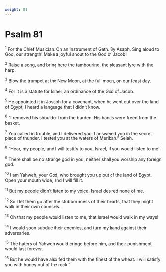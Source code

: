 ```yaml
---
weight: 81
---
```


# Psalm 81

<sup>1</sup> For the Chief Musician. On an instrument of Gath. By Asaph. Sing aloud to God, our strength! Make a joyful shout to the God of Jacob! 

<sup>2</sup> Raise a song, and bring here the tambourine, the pleasant lyre with the harp. 

<sup>3</sup> Blow the trumpet at the New Moon, at the full moon, on our feast day. 

<sup>4</sup> For it is a statute for Israel, an ordinance of the God of Jacob. 

<sup>5</sup> He appointed it in Joseph for a covenant, when he went out over the land of Egypt, I heard a language that I didn’t know. 

<sup>6</sup> “I removed his shoulder from the burden. His hands were freed from the basket. 

<sup>7</sup> You called in trouble, and I delivered you. I answered you in the secret place of thunder. I tested you at the waters of Meribah.” Selah. 

<sup>8</sup> “Hear, my people, and I will testify to you, Israel, if you would listen to me! 

<sup>9</sup> There shall be no strange god in you, neither shall you worship any foreign god. 

<sup>10</sup> I am Yahweh, your God, who brought you up out of the land of Egypt. Open your mouth wide, and I will fill it. 

<sup>11</sup> But my people didn’t listen to my voice. Israel desired none of me. 

<sup>12</sup> So I let them go after the stubbornness of their hearts, that they might walk in their own counsels. 

<sup>13</sup> Oh that my people would listen to me, that Israel would walk in my ways! 

<sup>14</sup> I would soon subdue their enemies, and turn my hand against their adversaries. 

<sup>15</sup> The haters of Yahweh would cringe before him, and their punishment would last forever. 

<sup>16</sup> But he would have also fed them with the finest of the wheat. I will satisfy you with honey out of the rock.” 


